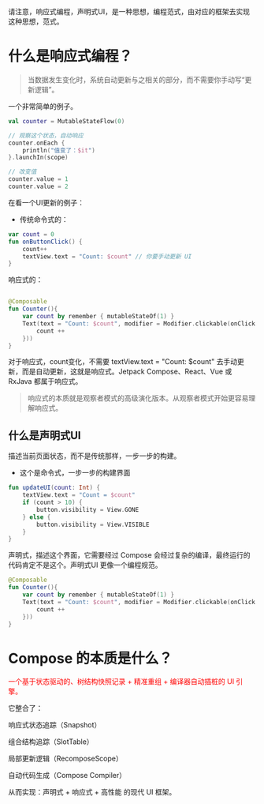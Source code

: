 

请注意，响应式编程，声明式UI，是一种思想，编程范式，由对应的框架去实现这种思想，范式。

# 什么是响应式编程？
> 当数据发生变化时，系统自动更新与之相关的部分，而不需要你手动写“更新逻辑”。


一个非常简单的例子。
``` kt
val counter = MutableStateFlow(0)

// 观察这个状态，自动响应
counter.onEach {
    println("值变了：$it")
}.launchIn(scope)

// 改变值
counter.value = 1
counter.value = 2

```

在看一个UI更新的例子：

- 传统命令式的：

```kt 
var count = 0
fun onButtonClick() {
    count++
    textView.text = "Count: $count" // 你要手动更新 UI
}
```

响应式的：

```kt

@Composable
fun Counter(){
    var count by remember { mutableStateOf(1) }
    Text(text = "Count: $count", modifier = Modifier.clickable(onClick = {
        count ++
    }))
}
```

对于响应式，count变化，不需要  textView.text = "Count: $count"  去手动更新，而是自动更新，这就是响应式。Jetpack Compose、React、Vue 或 RxJava 都属于响应式。

> 响应式的本质就是观察者模式的高级演化版本。从观察者模式开始更容易理解响应式。


## 什么是声明式UI


描述当前页面状态，而不是传统那样，一步一步的构建。


- 这个是命令式，一步一步的构建界面
```kt
fun updateUI(count: Int) {
    textView.text = "Count = $count"
    if (count > 10) {
        button.visibility = View.GONE
    } else {
        button.visibility = View.VISIBLE
    }
}
```

声明式，描述这个界面，它需要经过 Compose 会经过复杂的编译，最终运行的代码肯定不是这个。声明式UI 更像一个编程规范。

```kt
@Composable
fun Counter(){
    var count by remember { mutableStateOf(1) }
    Text(text = "Count: $count", modifier = Modifier.clickable(onClick = {
        count ++
    }))
}

```


# Compose 的本质是什么？

<font color = red>一个基于状态驱动的、树结构快照记录 + 精准重组 + 编译器自动插桩的 UI 引擎。</font>

它整合了：

响应式状态追踪（Snapshot）

组合结构追踪（SlotTable）

局部更新逻辑（RecomposeScope）

自动代码生成（Compose Compiler）

从而实现：声明式 + 响应式 + 高性能 的现代 UI 框架。

